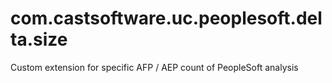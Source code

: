 # com.castsoftware.uc.peoplesoft.delta.size
Custom extension for specific AFP / AEP count of PeopleSoft analysis
